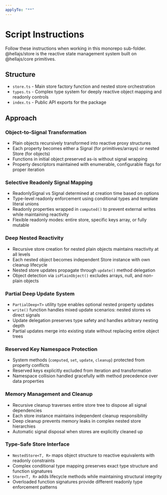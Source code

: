 ```yaml
---
applyTo: "**"
---
```


# Script Instructions

Follow these instructions when working in this monorepo sub-folder. @hellajs/store is the reactive state management system built on @hellajs/core primitives.

## Structure
- `store.ts` - Main store factory function and nested store orchestration
- `types.ts` - Complex type system for deeply reactive object mapping and readonly controls
- `index.ts` - Public API exports for the package

## Approach

### Object-to-Signal Transformation
- Plain objects recursively transformed into reactive proxy structures
- Each property becomes either a Signal (for primitives/arrays) or nested Store (for objects)
- Functions in initial object preserved as-is without signal wrapping
- Property descriptors maintained with enumerable, configurable flags for proper iteration

### Selective Readonly Signal Mapping
- ReadonlySignal vs Signal determined at creation time based on options
- Type-level readonly enforcement using conditional types and template literal unions
- Readonly properties wrapped in `computed()` to prevent external writes while maintaining reactivity
- Flexible readonly modes: entire store, specific keys array, or fully mutable

### Deep Nested Reactivity
- Recursive store creation for nested plain objects maintains reactivity at all levels
- Each nested object becomes independent Store instance with own cleanup lifecycle
- Nested store updates propagate through `update()` method delegation
- Object detection via `isPlainObject()` excludes arrays, null, and non-plain objects

### Partial Deep Update System
- `PartialDeep<T>` utility type enables optional nested property updates
- `write()` function handles mixed update scenarios: nested stores vs direct signals
- Update delegation preserves type safety and handles arbitrary nesting depth
- Partial updates merge into existing state without replacing entire object trees

### Reserved Key Namespace Protection
- System methods (`computed`, `set`, `update`, `cleanup`) protected from property conflicts
- Reserved keys explicitly excluded from iteration and transformation
- Namespace collision handled gracefully with method precedence over data properties

### Memory Management and Cleanup
- Recursive cleanup traverses entire store tree to dispose all signal dependencies
- Each store instance maintains independent cleanup responsibility
- Deep cleanup prevents memory leaks in complex nested store hierarchies
- Automatic signal disposal when stores are explicitly cleaned up

### Type-Safe Store Interface
- `NestedStore<T, R>` maps object structure to reactive equivalents with readonly constraints
- Complex conditional type mapping preserves exact type structure and function signatures
- `Store<T, R>` adds lifecycle methods while maintaining structural integrity
- Overloaded function signatures provide different readonly type enforcement patterns